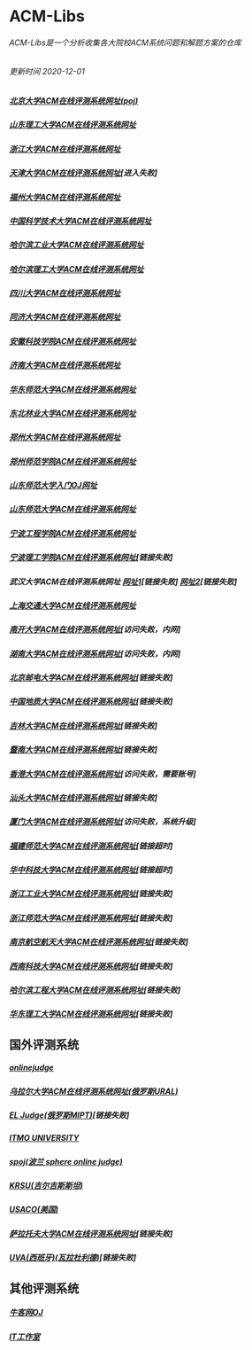 # ACM-Libs
###### ACM-Libs是一个分析收集各大院校ACM系统问题和解题方案的仓库
###### 更新时间 2020-12-01

##### [北京大学ACM在线评测系统网址(poj)](http://poj.org/)
##### [山东理工大学ACM在线评测系统网址](https://acm.sdut.edu.cn/onlinejudge3/problems)
##### [浙江大学ACM在线评测系统网址](https://zoj.pintia.cn/problem-sets/91827364500/problems)
##### [天津大学ACM在线评测系统网址](http://acm.tju.edu.cn/toj/problem.html)[进入失败]
##### [福州大学ACM在线评测系统网址](http://acm.fzu.edu.cn/list.php)
##### [中国科学技术大学ACM在线评测系统网址](http://acm.ustc.edu.cn/ustcoj/problemlist.php)
##### [哈尔滨工业大学ACM在线评测系统网址](http://acm.hit.edu.cn/problemset)
##### [哈尔滨理工大学ACM在线评测系统网址](http://acm.hrbust.edu.cn/index.php?m=ProblemSet&a=showProblemVolume)
##### [四川大学ACM在线评测系统网址](http://acm.scu.edu.cn/soj/problems.action)
##### [同济大学ACM在线评测系统网址](https://acm.tongji.edu.cn/problemset.php)
##### [安徽科技学院ACM在线评测系统网址](https://acm.webturing.com/problemset.php)
##### [济南大学ACM在线评测系统网址](http://acm.ujn.edu.cn/JudgeOnline/problemset.php)
##### [华东师范大学ACM在线评测系统网址](https://acm.ecnu.edu.cn/problem/list/)
##### [东北林业大学ACM在线评测系统网址](http://acm.nefu.edu.cn/problem.php)
##### [郑州大学ACM在线评测系统网址](http://acm.zzu.edu.cn/problemset.php)
##### [郑州师范学院ACM在线评测系统网址](http://acm.hi-54.com/problemset.php?p=1)
##### [山东师范大学入门OJ网址](http://115.28.79.206:8010/problem/set)
##### [山东师范大学ACM在线评测系统网址](http://www.acmicpc.sdnu.edu.cn/problem/set)
##### [宁波工程学院ACM在线评测系统网址](https://ac.2333.moe/Problem.xhtml)
##### [宁波理工学院ACM在线评测系统网址](http://acm.nit.net.cn)[链接失败]
##### 武汉大学ACM在线评测系统网址 [网址1](http://acm.whu.edu.cn/olive/problems)[链接失败] [网址2](https://acm.whu.edu.cn:8080/oj/woj/problems)[链接失败]
##### [上海交通大学ACM在线评测系统网址](https://acm.sjtu.edu.cn/OnlineJudge/problems)
##### [南开大学ACM在线评测系统网址](https://acm.nankai.edu.cn/)[访问失败，内网]
##### [湖南大学ACM在线评测系统网址](http://acm.hnu.cn:8080/online/)[访问失败，内网]
##### [北京邮电大学ACM在线评测系统网址](http://acm.cs.bupt.cn/onlinejudge/)[链接失败]
##### [中国地质大学ACM在线评测系统网址](http://lab.cug.edu.cn/COJ/)[链接失败]
##### [吉林大学ACM在线评测系统网址](http://acm.jlu.edu.cn/)[链接失败]
##### [暨南大学ACM在线评测系统网址](http://202.116.24.78/JudgeOnline/index.acm)[链接失败]
##### [香港大学ACM在线评测系统网址](http://judge.hkoi.org/)[访问失败，需要账号]
##### [汕头大学ACM在线评测系统网址](http://acm.scu.edu.cn/soj/problems.action)[链接失败]
##### [厦门大学ACM在线评测系统网址](http://acm.xmu.edu.cn/JudgeOnline/)[访问失败，系统升级]
##### [福建师范大学ACM在线评测系统网址](http://acm.fjnu.edu.cn/)[链接超时]
##### [华中科技大学ACM在线评测系统网址](http://acm.hust.edu.cn/JudgeOnline/)[链接超时]
##### [浙江工业大学ACM在线评测系统网址](http://acm.zjut.edu.cn/)[链接失败]
##### [浙江师范大学ACM在线评测系统网址](http://acm.zjnu.cn/)[链接失败]
##### [南京航空航天大学ACM在线评测系统网址](http://acm.nuaa.edu.cn)[链接失败]
##### [西南科技大学ACM在线评测系统网址](http://acm.swust.edu.cn:8080/JudgeOnline/)[链接失败]
##### [哈尔滨工程大学ACM在线评测系统网址](http://acm.hrbeu.edu.cn/)[链接失败]
##### [华东理工大学ACM在线评测系统网址](http://acm.ecust.edu.cn/)[链接失败]


## 国外评测系统
##### [onlinejudge](https://onlinejudge.org/index.php?option=com_onlinejudge&Itemid=8&category=0)
##### [乌拉尔大学ACM在线评测系统网址(俄罗斯URAL)](http://acm.timus.ru/problemset.aspx)
##### [EL Judge(俄罗斯MIPT)](http://acm.mipt.ru/judge/problems.pl)[链接失败]
##### [ITMO UNIVERSITY](https://codeforces.com/problemset)
##### [spoj(波兰 sphere online judge)](https://www.spoj.com/problems/classical/)
##### [KRSU(吉尔吉斯斯坦)](http://www.olymp.krsu.edu.kg/GeneralProblemset.aspx)
##### [USACO(美国)](http://www.usaco.org/index.php?page=feb19results)
##### [萨拉托夫大学ACM在线评测系统网址](http://acm.sgu.ru/)[链接失败]
##### [UVA(西班牙)(瓦拉杜利德)](http://acm.uva.es/)[链接失败]



## 其他评测系统
##### [牛客网OJ](https://www.nowcoder.com/activity/oj)
##### [IT工作室](http://acm.zjit.org/contest.php)